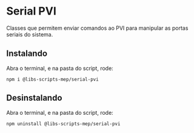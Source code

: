 # Serial PVI

Classes que permitem enviar comandos ao PVI para manipular as portas seriais do sistema.

## Instalando

Abra o terminal, e na pasta do script, rode:

```
npm i @libs-scripts-mep/serial-pvi
```

## Desinstalando

Abra o terminal, e na pasta do script, rode:

```
npm uninstall @libs-scripts-mep/serial-pvi
```